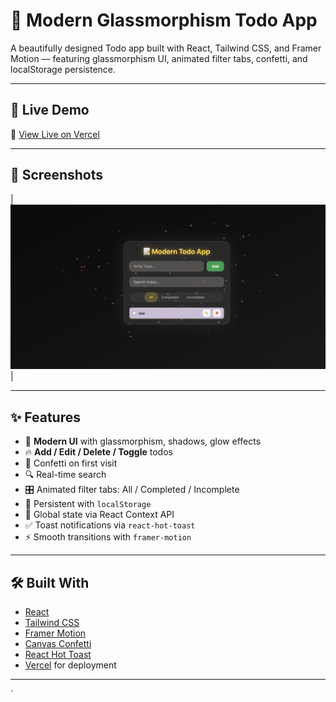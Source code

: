 # 📝 Modern Glassmorphism Todo App

A beautifully designed Todo app built with React, Tailwind CSS, and Framer Motion — featuring glassmorphism UI, animated filter tabs, confetti, and localStorage persistence.

---

## 🚀 Live Demo

🔗 [View Live on Vercel](https://todo-app-orpin-eta.vercel.app/)

---

## 📸 Screenshots

| ![Screenshot](./src/assets/ss-Todo.png) |

---

## ✨ Features

- 🧊 **Modern UI** with glassmorphism, shadows, glow effects
- 🔥 **Add / Edit / Delete / Toggle** todos
- 🎉 Confetti on first visit
- 🔍 Real-time search
- 🎛️ Animated filter tabs: All / Completed / Incomplete
- 💾 Persistent with `localStorage`
- 🧠 Global state via React Context API
- ✅ Toast notifications via `react-hot-toast`
- ⚡ Smooth transitions with `framer-motion`

---

## 🛠️ Built With

- [React](https://reactjs.org/)
- [Tailwind CSS](https://tailwindcss.com/)
- [Framer Motion](https://www.framer.com/motion/)
- [Canvas Confetti](https://github.com/catdad/canvas-confetti)
- [React Hot Toast](https://react-hot-toast.com/)
- [Vercel](https://vercel.com/) for deployment

---

̀
